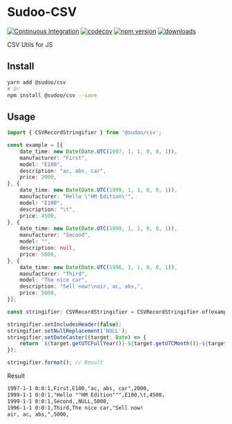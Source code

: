 # Sudoo-CSV

[![Continuous Integration](https://github.com/SudoDotDog/Sudoo-CSV/actions/workflows/ci.yml/badge.svg)](https://github.com/SudoDotDog/Sudoo-CSV/actions/workflows/ci.yml)
[![codecov](https://codecov.io/gh/SudoDotDog/Sudoo-CSV/branch/master/graph/badge.svg)](https://codecov.io/gh/SudoDotDog/Sudoo-CSV)
[![npm version](https://badge.fury.io/js/%40sudoo%2Fcsv.svg)](https://www.npmjs.com/package/@sudoo/csv)
[![downloads](https://img.shields.io/npm/dm/@sudoo/csv.svg)](https://www.npmjs.com/package/@sudoo/csv)

CSV Utils for JS

## Install

```sh
yarn add @sudoo/csv
# Or
npm install @sudoo/csv --save
```

## Usage

```ts
import { CSVRecordStringifier } from '@sudoo/csv';

const example = [{
    date_time: new Date(Date.UTC(1997, 1, 1, 0, 0, 1)),
    manufacturer: "First",
    model: "E100",
    description: "ac, abs, car",
    price: 2000,
}, {
    date_time: new Date(Date.UTC(1999, 1, 1, 0, 0, 1)),
    manufacturer: "Hello \"HM Edition\"",
    model: "E100",
    description: "\t",
    price: 4500,
}, {
    date_time: new Date(Date.UTC(1999, 1, 1, 0, 0, 1)),
    manufacturer: "Second",
    model: "",
    description: null,
    price: 5000,
}, {
    date_time: new Date(Date.UTC(1996, 1, 1, 0, 0, 1)),
    manufacturer: "Third",
    model: "The nice car",
    description: "Sell now!\nair, ac, abs,",
    price: 5000,
}];

const stringifier: CSVRecordStringifier = CSVRecordStringifier.of(example);

stringifier.setIncludesHeader(false);
stringifier.setNullReplacement('NULL');
stringifier.setDateCaster((target: Date) => {
    return `${target.getUTCFullYear()}-${target.getUTCMonth()}-${target.getUTCDate()} ${target.getUTCHours()}:${target.getUTCMinutes()}:${target.getUTCSeconds()}`;
});

stringifier.format(); // Result
```

Result

```txt
1997-1-1 0:0:1,First,E100,"ac, abs, car",2000,
1999-1-1 0:0:1,"Hello ""HM Edition""",E100,\t,4500,
1999-1-1 0:0:1,Second,,NULL,5000,
1996-1-1 0:0:1,Third,The nice car,"Sell now!
air, ac, abs,",5000,
```
